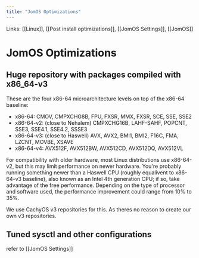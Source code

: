 ```yaml
---
title: "JomOS Optimizations"
---
```



Links: [[Linux]], [[Post install optimizations]], [[JomOS Settings]], [[JomOS]]

# JomOS Optimizations

## Huge repository with packages compiled with x86_64-v3

These are the four x86-64 microarchitecture levels on top of the x86-64 baseline:

- x86-64: CMOV, CMPXCHG8B, FPU, FXSR, MMX, FXSR, SCE, SSE, SSE2
- x86-64-v2: (close to Nehalem) CMPXCHG16B, LAHF-SAHF, POPCNT, SSE3, SSE4.1, SSE4.2, SSSE3
- x86-64-v3: (close to Haswell) AVX, AVX2, BMI1, BMI2, F16C, FMA, LZCNT, MOVBE, XSAVE
- x86-64-v4: AVX512F, AVX512BW, AVX512CD, AVX512DQ, AVX512VL

For compatibility with older hardware, most Linux distributions use x86-64-v2, but this may limit performance on newer hardware. You're probably running something newer than a Haswell CPU (roughly equalivent to x86-64-v3 baseline), also known as an Intel 4th generation CPU; if so, take advantage of the free performance. Depending on the type of processor and software used, the performance improvement could range from 10% to 35%.

We use CachyOS v3 repositories for this. As theres no reason to create our own v3 repositories.

## Tuned sysctl and other configurations
refer to [[JomOS Settings]]
